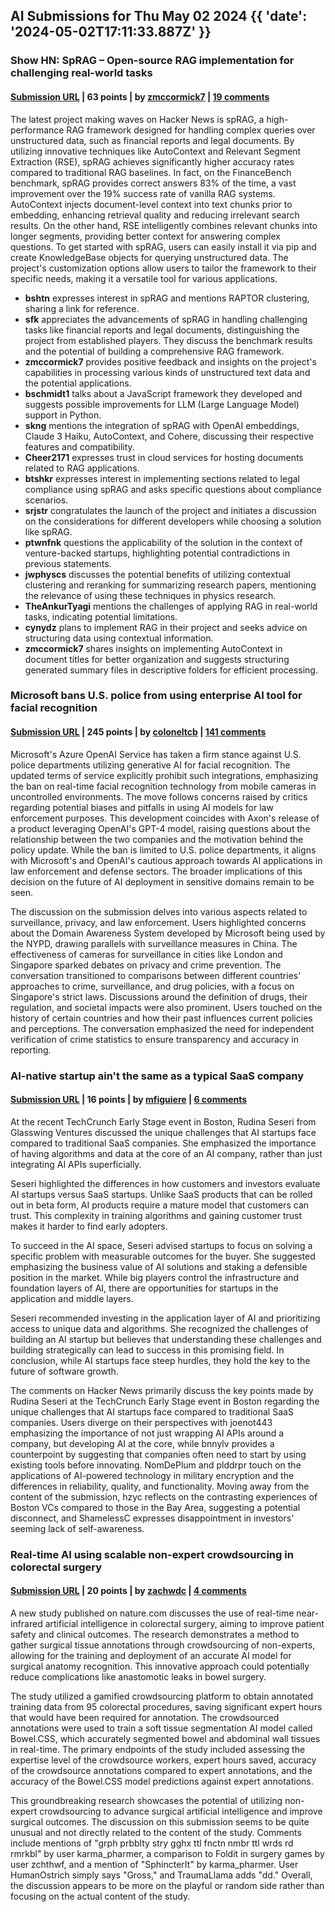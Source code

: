 ## AI Submissions for Thu May 02 2024 {{ 'date': '2024-05-02T17:11:33.887Z' }}

### Show HN: SpRAG – Open-source RAG implementation for challenging real-world tasks

#### [Submission URL](https://github.com/SuperpoweredAI/spRAG) | 63 points | by [zmccormick7](https://news.ycombinator.com/user?id=zmccormick7) | [19 comments](https://news.ycombinator.com/item?id=40237546)

The latest project making waves on Hacker News is spRAG, a high-performance RAG framework designed for handling complex queries over unstructured data, such as financial reports and legal documents. By utilizing innovative techniques like AutoContext and Relevant Segment Extraction (RSE), spRAG achieves significantly higher accuracy rates compared to traditional RAG baselines. In fact, on the FinanceBench benchmark, spRAG provides correct answers 83% of the time, a vast improvement over the 19% success rate of vanilla RAG systems.
AutoContext injects document-level context into text chunks prior to embedding, enhancing retrieval quality and reducing irrelevant search results. On the other hand, RSE intelligently combines relevant chunks into longer segments, providing better context for answering complex questions. To get started with spRAG, users can easily install it via pip and create KnowledgeBase objects for querying unstructured data. The project's customization options allow users to tailor the framework to their specific needs, making it a versatile tool for various applications.

- **bshtn** expresses interest in spRAG and mentions RAPTOR clustering, sharing a link for reference.
- **sfk** appreciates the advancements of spRAG in handling challenging tasks like financial reports and legal documents, distinguishing the project from established players. They discuss the benchmark results and the potential of building a comprehensive RAG framework.
- **zmccormick7** provides positive feedback and insights on the project's capabilities in processing various kinds of unstructured text data and the potential applications.
- **bschmidt1** talks about a JavaScript framework they developed and suggests possible improvements for LLM (Large Language Model) support in Python.
- **skng** mentions the integration of spRAG with OpenAI embeddings, Claude 3 Haiku, AutoContext, and Cohere, discussing their respective features and compatibility.
- **Cheer2171** expresses trust in cloud services for hosting documents related to RAG applications.
- **btshkr** expresses interest in implementing sections related to legal compliance using spRAG and asks specific questions about compliance scenarios.
- **srjstr** congratulates the launch of the project and initiates a discussion on the considerations for different developers while choosing a solution like spRAG.
- **ptwnfnk** questions the applicability of the solution in the context of venture-backed startups, highlighting potential contradictions in previous statements.
- **jwphyscs** discusses the potential benefits of utilizing contextual clustering and reranking for summarizing research papers, mentioning the relevance of using these techniques in physics research.
- **TheAnkurTyagi** mentions the challenges of applying RAG in real-world tasks, indicating potential limitations.
- **cynydz** plans to implement RAG in their project and seeks advice on structuring data using contextual information.
- **zmccormick7** shares insights on implementing AutoContext in document titles for better organization and suggests structuring generated summary files in descriptive folders for efficient processing.

### Microsoft bans U.S. police from using enterprise AI tool for facial recognition

#### [Submission URL](https://techcrunch.com/2024/05/02/microsoft-bans-u-s-police-departments-from-using-enterprise-ai-tool/) | 245 points | by [coloneltcb](https://news.ycombinator.com/user?id=coloneltcb) | [141 comments](https://news.ycombinator.com/item?id=40240037)

Microsoft's Azure OpenAI Service has taken a firm stance against U.S. police departments utilizing generative AI for facial recognition. The updated terms of service explicitly prohibit such integrations, emphasizing the ban on real-time facial recognition technology from mobile cameras in uncontrolled environments. The move follows concerns raised by critics regarding potential biases and pitfalls in using AI models for law enforcement purposes. This development coincides with Axon's release of a product leveraging OpenAI's GPT-4 model, raising questions about the relationship between the two companies and the motivation behind the policy update. While the ban is limited to U.S. police departments, it aligns with Microsoft's and OpenAI's cautious approach towards AI applications in law enforcement and defense sectors. The broader implications of this decision on the future of AI deployment in sensitive domains remain to be seen.

The discussion on the submission delves into various aspects related to surveillance, privacy, and law enforcement. Users highlighted concerns about the Domain Awareness System developed by Microsoft being used by the NYPD, drawing parallels with surveillance measures in China. The effectiveness of cameras for surveillance in cities like London and Singapore sparked debates on privacy and crime prevention. The conversation transitioned to comparisons between different countries' approaches to crime, surveillance, and drug policies, with a focus on Singapore's strict laws. Discussions around the definition of drugs, their regulation, and societal impacts were also prominent. Users touched on the history of certain countries and how their past influences current policies and perceptions. The conversation emphasized the need for independent verification of crime statistics to ensure transparency and accuracy in reporting.

### AI-native startup ain't the same as a typical SaaS company

#### [Submission URL](https://techcrunch.com/2024/05/02/your-ai-native-startup-aint-the-same-as-a-typical-saas-company/) | 16 points | by [mfiguiere](https://news.ycombinator.com/user?id=mfiguiere) | [6 comments](https://news.ycombinator.com/item?id=40240468)

At the recent TechCrunch Early Stage event in Boston, Rudina Seseri from Glasswing Ventures discussed the unique challenges that AI startups face compared to traditional SaaS companies. She emphasized the importance of having algorithms and data at the core of an AI company, rather than just integrating AI APIs superficially.

Seseri highlighted the differences in how customers and investors evaluate AI startups versus SaaS startups. Unlike SaaS products that can be rolled out in beta form, AI products require a mature model that customers can trust. This complexity in training algorithms and gaining customer trust makes it harder to find early adopters.

To succeed in the AI space, Seseri advised startups to focus on solving a specific problem with measurable outcomes for the buyer. She suggested emphasizing the business value of AI solutions and staking a defensible position in the market. While big players control the infrastructure and foundation layers of AI, there are opportunities for startups in the application and middle layers.

Seseri recommended investing in the application layer of AI and prioritizing access to unique data and algorithms. She recognized the challenges of building an AI startup but believes that understanding these challenges and building strategically can lead to success in this promising field. In conclusion, while AI startups face steep hurdles, they hold the key to the future of software growth.

The comments on Hacker News primarily discuss the key points made by Rudina Seseri at the TechCrunch Early Stage event in Boston regarding the unique challenges that AI startups face compared to traditional SaaS companies. Users diverge on their perspectives with joenot443 emphasizing the importance of not just wrapping AI APIs around a company, but developing AI at the core, while bnnylv provides a counterpoint by suggesting that companies often need to start by using existing tools before innovating. NomDePlum and plddrpr touch on the applications of AI-powered technology in military encryption and the differences in reliability, quality, and functionality. Moving away from the content of the submission, hzyc reflects on the contrasting experiences of Boston VCs compared to those in the Bay Area, suggesting a potential disconnect, and ShamelessC expresses disappointment in investors' seeming lack of self-awareness.

### Real-time AI using scalable non-expert crowdsourcing in colorectal surgery

#### [Submission URL](https://www.nature.com/articles/s41746-024-01095-8) | 20 points | by [zachwdc](https://news.ycombinator.com/user?id=zachwdc) | [4 comments](https://news.ycombinator.com/item?id=40237883)

A new study published on nature.com discusses the use of real-time near-infrared artificial intelligence in colorectal surgery, aiming to improve patient safety and clinical outcomes. The research demonstrates a method to gather surgical tissue annotations through crowdsourcing of non-experts, allowing for the training and deployment of an accurate AI model for surgical anatomy recognition. This innovative approach could potentially reduce complications like anastomotic leaks in bowel surgery.

The study utilized a gamified crowdsourcing platform to obtain annotated training data from 95 colorectal procedures, saving significant expert hours that would have been required for annotation. The crowdsourced annotations were used to train a soft tissue segmentation AI model called Bowel.CSS, which accurately segmented bowel and abdominal wall tissues in real-time. The primary endpoints of the study included assessing the expertise level of the crowdsource workers, expert hours saved, accuracy of the crowdsource annotations compared to expert annotations, and the accuracy of the Bowel.CSS model predictions against expert annotations.

This groundbreaking research showcases the potential of utilizing non-expert crowdsourcing to advance surgical artificial intelligence and improve surgical outcomes. The discussion on this submission seems to be quite unusual and not directly related to the content of the study. Comments include mentions of "grph prbblty stry gghx ttl fnctn nmbr ttl wrds rd rmrkbl" by user karma_pharmer, a comparison to Foldit in surgery games by user zchthwf, and a mention of "SphincterIt" by karma_pharmer. User HumanOstrich simply says "Gross," and TraumaLlama adds "dd." Overall, the discussion appears to be more on the playful or random side rather than focusing on the actual content of the study.

